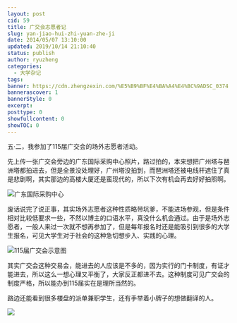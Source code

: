 ```yaml
---
layout: post
cid: 59
title: 广交会志愿者记
slug: yan-jiao-hui-zhi-yuan-zhe-ji
date: 2014/05/07 13:10:00
updated: 2019/10/14 21:10:40
status: publish
author: ryuzheng
categories: 
  - 大学杂记
tags: 
banner: https://cdn.zhengzexin.com/%E5%B9%BF%E4%BA%A4%E4%BC%9ADSC_0374.jpg
bannerascover: 1
bannerStyle: 0
excerpt: 
posttype: 0
showfullcontent: 0
showTOC: 0
---
```



五&middot;二，我参加了115届广交会的场外志愿者活动。

先上传一张广交会旁边的广东国际采购中心照片，路过拍的，本来想把广州塔与琶洲塔都拍进去，但是全景没处理好，广州塔没拍到，而琶洲塔还被电线杆遮住了真是悲剧啊，其实那边的高楼大厦还是蛮现代的，所以下次有机会再去好好拍照啊。

![广东国际采购中心](https://cdn.zhengzexin.com/%E5%B9%BF%E4%BA%A4%E4%BC%9ADSC_0374.jpg)

废话说完了说正事，其实场外志愿者这种性质略带坑爹，不能进场参观，但是条件相对比较低要求一些，不然以博主的口语水平，真没什么机会通过。由于是场外志愿者，一般人来过一次就不想再参加了，但是每年报名时还是能吸引到很多的大学生报名，可见大学生对于社会的这种急切想步入、实践的心理。

![115届广交会示意图](https://cdn.zhengzexin.com/%E5%B9%BF%E4%BA%A4%E4%BC%9ADSC_0395.jpg)

其实广交会这种交易会，能进去的人应该是不多的，因为实行的门卡制度，有证才能进去，所以这么一想心理又平衡了，大家反正都进不去。这种制度可见广交会的制度严格，所以能办到115届实在是理所当然的。

路边还能看到很多楼盘的派单兼职学生，还有手举着小牌子的想做翻译的人。

![](https://cdn.zhengzexin.com/%E5%B9%BF%E4%BA%A4%E4%BC%9ADSC_0376.jpg)